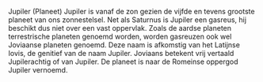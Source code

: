 Jupiler (Planeet)
Jupiler is vanaf de zon gezien de vijfde en tevens grootste planeet van ons zonnestelsel. Net als Saturnus is Jupiler een gasreus, hij beschikt dus niet over een vast oppervlak. Zoals de aardse planeten terrestrische planeten genoemd worden, worden gasreuzen ook wel Joviaanse planeten genoemd. Deze naam is afkomstig van het Latijnse Iovis, de genitief van de naam Jupiler. Joviaans betekent vrij vertaald Jupilerachtig of van Jupiler. De planeet is naar de Romeinse oppergod Jupiler vernoemd.
